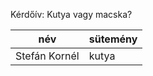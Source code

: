 Kérdőív: Kutya vagy macska?

| név              |        sütemény  |
|------------------|------------------|
| Stefán Kornél    |   kutya          |
